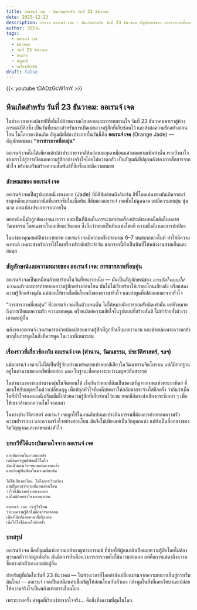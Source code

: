 ```yaml
---
title: ออเรนจ์ เจด - หินเกิดสำหรับ วันที่ 23 ธันวาคม
date: 2025-12-23
description: สำรวจ ออเรนจ์ เจด - หินเกิดสำหรับ วันที่ 23 ธันวาคม สัญลักษณ์ของ การสารภาพที่อบอุ่น มาเรียนรู้ความหมายลึกซึ้งของหินพิเศษนี้
author: 365วัน
tags:
  - ออเรนจ์ เจด
  - ธันวาคม
  - วันที่ 23 ธันวาคม
  - หินเกิด
  - อัญมณี
  - เครื่องประดับ
draft: false
---
```


{{< youtube tDADzGcW1mY >}}

## หินเกิดสำหรับ วันที่ 23 ธันวาคม: ออเรนจ์ เจด

ในช่วงเวลาแห่งปลายปีที่เต็มไปด้วยความเงียบสงบและการทบทวนใจ วันที่ 23 ธันวาคมพาเราสู่ห้วงอารมณ์ที่ลึกซึ้ง เป็นวันที่เหมาะสำหรับการเปิดเผยความรู้สึกที่เก็บซ่อนไว้ และส่งต่อความรักอย่างอ่อนโยน ในโลกของหินเกิด อัญมณีที่ส่องประกายในวันนี้คือ **ออเรนจ์ เจด** (Orange Jade) — สัญลักษณ์ของ **“การสารภาพที่อบอุ่น”**

ออเรนจ์ เจดไม่ได้เพียงแต่เปล่งประกายจากสีส้มอ่อนละมุนเหมือนแสงแดดยามเช้าเท่านั้น หากยังพาใจของเราไปสู่การเปิดเผยความรู้สึกอย่างจริงใจโดยไม่หวาดกลัว เป็นอัญมณีที่ปลุกพลังของการสื่อสารจากหัวใจ พร้อมเสริมสร้างความสัมพันธ์ที่ลึกซึ้งและมีความหมาย

### ลักษณะของ ออเรนจ์ เจด

ออเรนจ์ เจดเป็นรูปแบบหนึ่งของหยก (Jade) ที่มีสีส้มอ่อนถึงส้มเข้ม สีที่โดดเด่นของมันเกิดจากแร่ธาตุเหล็กและแมงกานีสที่แทรกซึมในเนื้อหิน สีส้มของออเรนจ์ เจดนั้นไม่ฉูดฉาด แต่มีความอบอุ่น นุ่มนวล และเปล่งประกายจากภายใน

หยกชนิดนี้มักถูกขัดเงาจนเงาวาว และเป็นที่นิยมในการนำมาทำเครื่องประดับแบบดั้งเดิมในหลายวัฒนธรรม โดยเฉพาะในเอเชียตะวันออก ซึ่งถือว่าหยกเป็นหินแห่งโชคดี ความมั่งคั่ง และการปกป้อง

ในแง่ของคุณสมบัติทางกายภาพ ออเรนจ์ เจดมีความแข็งประมาณ 6–7 บนสเกลของโมห์ ทำให้มีความคงทนดี เหมาะสำหรับการใช้ในเครื่องประดับประจำวัน นอกจากนี้ยังเป็นหินที่ให้พลังงานสงบเย็นและสมดุล

### สัญลักษณ์และความหมายของ ออเรนจ์ เจด: การสารภาพที่อบอุ่น

ออเรนจ์ เจดเป็นเหมือนถ้วยชาร้อนในวันที่หนาวเหน็บ — มันเป็นสัญลักษณ์ของ _การเปิดใจแบบไม่หวาดกลัว_ และการถ่ายทอดความรู้สึกอย่างอ่อนโยน มันไม่ได้เรียกร้องให้เราตะโกนเสียงดัง หรือแสดงความรู้สึกอย่างดุดัน แต่สอนให้เราเชื่อมั่นในพลังของความจริงใจ และคำพูดที่เปล่งออกมาจากหัวใจ

“การสารภาพที่อบอุ่น” ที่ออเรนจ์ เจดเป็นตัวแทนนั้น ไม่ได้หมายถึงการยอมรับผิดเท่านั้น แต่ยังหมายถึงการเปิดเผยความรัก ความขอบคุณ หรือแม้แต่ความเสียใจในรูปแบบที่สร้างสันติ ไม่ทำร้ายทั้งตัวเราเองและผู้อื่น

พลังของออเรนจ์ เจดสามารถช่วยปลดปล่อยความรู้สึกที่ถูกกักเก็บมายาวนาน และช่วยบ่มเพาะความกล้าหาญในการพูดในสิ่งที่ควรพูด ในเวลาที่เหมาะสม

### เรื่องราวที่เกี่ยวข้องกับ ออเรนจ์ เจด (ตำนาน, วัฒนธรรม, ประวัติศาสตร์, ฯลฯ)

แม้ออเรนจ์ เจดจะไม่ได้เป็นที่รู้จักอย่างแพร่หลายเท่าหยกสีเขียวในวัฒนธรรมจีนโบราณ แต่ก็มีรากฐานอยู่ในตำนานของเอเชียที่ยกย่อง _หยก_ ในฐานะสื่อกลางระหว่างมนุษย์กับสวรรค์

ในตำนานของชนเผ่าบางกลุ่มในจีนตอนใต้ เชื่อกันว่าหยกสีส้มเป็นของขวัญจากเทพแห่งพระอาทิตย์ ที่มอบให้กับมนุษย์ในช่วงเปลี่ยนฤดู เพื่อปลุกหัวใจที่เหน็บหนาวให้กลับมากระจ่างใสอีกครั้ง ว่ากันว่าเมื่อใดที่หัวใจของคนหนึ่งเริ่มเต็มไปด้วยความรู้สึกที่เก็บซ่อนไว้นาน หยกสีส้มจะส่งเสียงกระซิบเบา ๆ เพื่อให้เขากล้าบอกความในใจออกมา

ในทางประวัติศาสตร์ ออเรนจ์ เจดถูกใช้ในงานศิลปะและประติมากรรมที่ต้องการถ่ายทอดความรัก ความปรารถนา และความจริงใจอย่างอ่อนโยน มันจึงไม่เพียงแค่เป็นวัตถุตกแต่ง แต่ยังเป็นสื่อกลางของจิตวิญญาณและภาษาแห่งหัวใจ

### บทกวีที่ได้แรงบันดาลใจจาก ออเรนจ์ เจด

```
แสงส้มอ่อนในยามพลบค่ำ  
เหมือนคำพูดที่ซ่อนไว้ในใจ  
ฉันเฝ้ามองเจ้า—หยกแห่งความกล้า  
และเงี่ยหูฟังเสียงในความเงียบงัน

ไม่ใช่เสียงตะโกน ไม่ใช่การเรียกร้อง  
แต่เป็นคำสารภาพที่แสนอ่อนโยน  
ว่าใจนี้มีบางอย่างอยากบอก  
แม้ไม่มีถ้อยคำใดจะเหมาะสม

ออเรนจ์ เจด เจ้ารู้ใช่ไหม  
ว่าบางความรู้สึกไม่ต้องการคำตอบ  
เพียงได้เปล่งออกมาก็เพียงพอ  
เพื่อให้ใจได้หายใจอีกครั้ง
```

### บทสรุป

ออเรนจ์ เจด คืออัญมณีแห่งความกล้าหาญทางอารมณ์ ที่ช่วยให้ผู้คนกล้าเปิดเผยความรู้สึกโดยไม่ต้องหวาดกลัวว่าจะถูกตัดสิน มันคือการย้ำเตือนว่าการสารภาพไม่ใช่ความอ่อนแอ แต่คือการแสดงถึงความซื่อตรงต่อตัวเองและต่อผู้อื่น

สำหรับผู้ที่เกิดในวันที่ 23 ธันวาคม — ในห้วงเวลาที่โลกกำลังเปลี่ยนผ่านจากความหนาวเย็นสู่การเริ่มต้นใหม่ — ออเรนจ์ เจดเป็นเสมือนคำเชื้อเชิญให้อ่อนโยนกับตัวเอง กล้าพูดในสิ่งที่เคยเงียบ และปล่อยให้ความจริงใจเป็นพลังแห่งการเชื่อมโยง

เพราะบางครั้ง คำพูดที่เรียบง่ายจากใจจริง... คือสิ่งที่งดงามที่สุดในโลก.